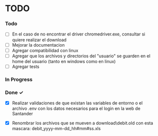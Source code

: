 # TODO

### Todo

- [ ] En el caso de no encontrar el driver chromedriver.exe, consultar si quiere realizar el download
- [ ] Mejorar la documentacion
- [ ] Agregar compatibilidad con linux
- [ ] Agregar que los archivos y directorios del "usuario" se guarden en el home del usuario (tanto en windows como en linux)
- [ ] Agregar tests

### In Progress

### Done ✓

- [x] Realizar validaciones de que existan las variables de entorno o el archivo .env con los datos necesarios para el login en la web de Santander

- [x] Renombrar los archivos que se mueven a download\debit.old con esta mascara: debit_yyyy-mm-dd_hh#mm#ss.xls